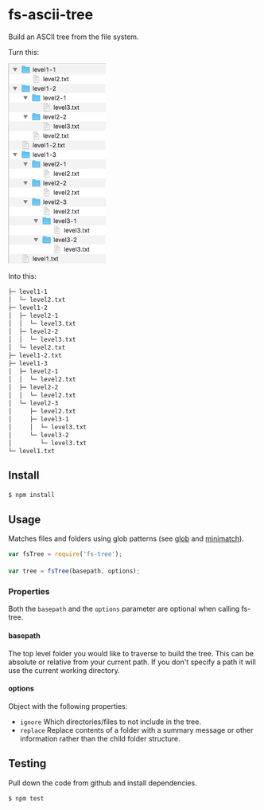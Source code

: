 # fs-ascii-tree

Build an ASCII tree from the file system. 

Turn this:

![Folder Structure](./fs.png)

Into this:

    ├─ level1-1
    │  └─ level2.txt
    ├─ level1-2
    │  ├─ level2-1
    │  │  └─ level3.txt
    │  ├─ level2-2
    │  │  └─ level3.txt
    │  └─ level2.txt
    ├─ level1-2.txt
    ├─ level1-3
    │  ├─ level2-1
    │  │  └─ level2.txt
    │  ├─ level2-2
    │  │  └─ level2.txt
    │  └─ level2-3
    │     ├─ level2.txt
    │     ├─ level3-1
    │     │  └─ level3.txt
    │     └─ level3-2
    │        └─ level3.txt
    └─ level1.txt

## Install

```sh
$ npm install
```

## Usage

Matches files and folders using glob patterns (see [glob](https://www.npmjs.com/package/glob) and [minimatch](https://www.npmjs.com/package/minimatch)).

```js
var fsTree = require('fs-tree');

var tree = fsTree(basepath, options);
```

### Properties

Both the `basepath` and the `options` parameter are optional when calling fs-tree. 

#### basepath
The top level folder you would like to traverse to build the tree. This can be absolute or relative from your current path. If you don't specify a path it will use the current working directory.

#### options
Object with the following properties:

* `ignore` Which directories/files to not include in the tree.
* `replace` Replace contents of a folder with a summary message or other information rather than the child folder structure.

## Testing

Pull down the code from github and install dependencies. 

```sh
$ npm test
```

